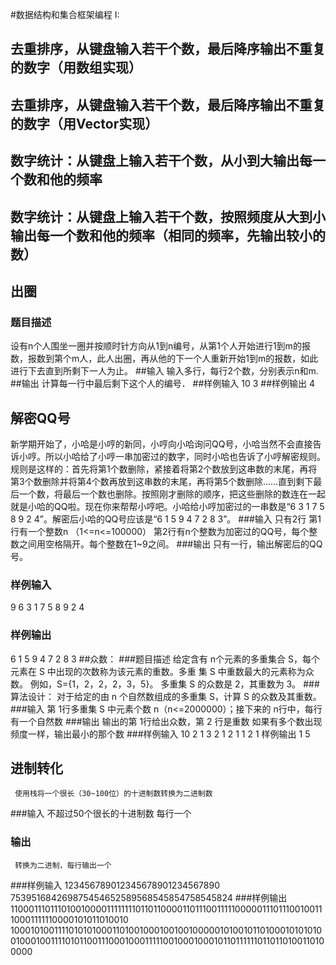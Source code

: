 #数据结构和集合框架编程 I:

## 去重排序，从键盘输入若干个数，最后降序输出不重复的数字（用数组实现）
## 去重排序，从键盘输入若干个数，最后降序输出不重复的数字（用Vector实现）

## 数字统计：从键盘上输入若干个数，从小到大输出每一个数和他的频率
## 数字统计：从键盘上输入若干个数，按照频度从大到小输出每一个数和他的频率（相同的频率，先输出较小的数）

## 出圈
### 题目描述
设有n个人围坐一圈并按顺时针方向从1到n编号，从第1个人开始进行1到m的报数，报数到第个m人，此人出圈，再从他的下一个人重新开始1到m的报数，如此进行下去直到所剩下一人为止。
##输入
输入多行，每行2个数，分别表示n和m.
##输出
计算每一行中最后剩下这个人的编号．
##样例输入
10 3
##样例输出
4
## 解密QQ号
   新学期开始了，小哈是小哼的新同，小哼向小哈询问QQ号，小哈当然不会直接告诉小哼。所以小哈给了小哼一串加密过的数字，同时小哈也告诉了小哼解密规则。规则是这样的：首先将第1个数删除，紧接着将第2个数放到这串数的末尾，再将第3个数删除并将第4个数再放到这串数的末尾，再将第5个数删除……直到剩下最后一个数，将最后一个数也删除。按照刚才删除的顺序，把这些删除的数连在一起就是小哈的QQ啦。现在你来帮帮小哼吧。小哈给小哼加密过的一串数是“6 3 1 7 5 8 9 2 4”。解密后小哈的QQ号应该是“6 1 5 9 4 7 2 8 3”。
###输入
   只有2行 第1行有一个整数n （1<=n<=100000） 第2行有n个整数为加密过的QQ号，每个整数之间用空格隔开。每个整数在1~9之间。
###输出
   只有一行，输出解密后的QQ号。
### 样例输入
   9
   6 3 1 7 5 8 9 2 4
### 样例输出
   6 1 5 9 4 7 2 8 3
##众数：
###题目描述
     给定含有 n个元素的多重集合 S，每个元素在 S 中出现的次数称为该元素的重数。多重
     集 S 中重数最大的元素称为众数。 
     例如，S={1，2，2，2，3，5}。 
     多重集 S 的众数是 2，其重数为 3。 
###算法设计： 
     对于给定的由 n 个自然数组成的多重集 S，计算 S 的众数及其重数。 
###输入
     第 1行多重集 S 中元素个数 n（n<=2000000）；接下来的 n行中，每行有一个自然数
###输出
     输出的第 1行给出众数，第 2 行是重数 如果有多个数出现频度一样，输出最小的那个数
###样例输入
     10 2 1 3 2 1 2 1 1 2 1
     样例输出
     1 5
## 进制转化
     使用栈将一个很长（30~100位）的十进制数转换为二进制数
###输入
     不超过50个很长的十进制数
     每行一个
### 输出
     转换为二进制，每行输出一个
    
###样例输入
     123456789012345678901234567890
     753951684269875454652589568545854758545824
###样例输出
1100011101110100100001111111101101100001101110011111000001110111001001110001111110000101011010010
10001010011110101010001101001000100100100000101001011010001010101001000100111101011001110001000111110010001000101101111110110110100110100000